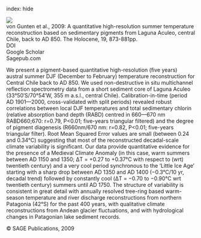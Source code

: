 index: hide

<div class="Citation">
    <div class="Citation-thumb CitationThumb-linked"  data-href="https://doi.org/10.1177/0959683609336573">
      <img src="https://static.claimspace.cloud/climate-study-static/refs/thumbs/5/von_Gunten_et_al_2009-thumb.png" />
    </div>

  <div class="Citation-body">
    <div class="Citation-text">von Gunten et al., 2009: A quantitative high-resolution summer temperature reconstruction based on sedimentary pigments from Laguna Aculeo, central Chile, back to AD 850. <span class="Article-journal">The Holocene, </span><span class="Article-volume">19, </span>873-881pp.</div>
    <div class="Citation-links">
      <div class="CitationLink" data-href="https://doi.org/10.1177/0959683609336573">
        <div class="CitationLink-icon CitationLink-Doi"></div>
        <div class="CitationLink-text">DOI</div>
      </div>
      <div class="CitationLink" data-href="https://scholar.google.com/scholar?q=10.1177/0959683609336573">
        <div class="CitationLink-icon CitationLink-Scholar"></div>
        <div class="CitationLink-text">Google Scholar</div>
      </div>
      <div class="CitationLink" data-href="http://hol.sagepub.com/content/19/6/873.abstract">
        <div class="CitationLink-icon CitationLink-Publisher"></div>
        <div class="CitationLink-text">Sagepub.com</div>
      </div>
    </div>
  </div>
</div>

We present a pigment-based quantitative high-resolution (five years) austral summer DJF (December to February) temperature reconstruction for Central Chile back to AD 850. We used non-destructive in situ multichannel reflection spectrometry data from a short sediment core of Laguna Aculeo (33°50′S/70°54′W, 355 m a.s.l., central Chile). Calibration-in-time (period AD 1901—2000, cross-validated with split periods) revealed robust correlations between local DJF temperatures and total sedimentary chlorin (relative absorption band depth (RABD) centred in 660—670 nm RABD660;670: r=0.79, P<0.01; five-years triangular filtered) and the degree of pigment diagenesis (R660nm/670 nm: r=0.82, P<0.01; five-years triangular filter). Root Mean Squared Error values are small (between 0.24 and 0.34°C) suggesting that most of the reconstructed decadal-scale climate variability is significant. Our data provide quantitative evidence for the presence of a Medieval Climate Anomaly (in this case, warm summers between AD 1150 and 1350; ΔT = +0.27 to +0.37°C with respect to (wrt) twentieth century) and a very cool period synchronous to the ‘Little Ice Age’ starting with a sharp drop between AD 1350 and AD 1400 (−0.3°C/10 yr, decadal trend) followed by constantly cool (ΔT = −0.70 to −0.90°C wrt twentieth century) summers until AD 1750. The structure of variability is consistent in great detail with annually resolved tree-ring based warm-season temperature and river discharge reconstructions from northern Patagonia (42°S) for the past 400 years, with qualitative climate reconstructions from Andean glacier fluctuations, and with hydrological changes in Patagonian lake sediment records.

<div class="Citation-copy">
&copy; SAGE Publications, 2009
</div>